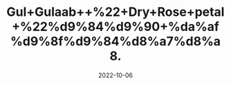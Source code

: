 ---
title: 'Gul+Gulaab++%22+Dry+Rose+petal+%22%d9%84%d9%90+%da%af%d9%8f%d9%84%d8%a7%d8%a8.'
date: '2022-10-06' 
metatag: '' 
inventory: '0' 
draft: false 
# meta description 
shortDescripton: 'It+contains+Vitamin+C+so+helps+to+maintain+or+restore+natural+skin+radiance+and+soothes+irritated+skin.'
description: 'Herb'
longdescription: ''
featured: True
# product Price
price: '50.0'
# Product Short Description
shortDescription: 'It+contains+Vitamin+C+so+helps+to+maintain+or+restore+natural+skin+radiance+and+soothes+irritated+skin.'
productID: '12AB7343-3226-ED11-9968-005056B3A416'
type: 'products'
category: 'Herb' 
thumnailproduct: 'https://eraconnect.blob.core.windows.net/product-images/aminsaddiquidawakhana/12AB7343-3226-ED11-9968-005056B3A416.webp' 
images:
  - image: 'https://eraconnect.blob.core.windows.net/product-images/aminsaddiquidawakhana/12AB7343-3226-ED11-9968-005056B3A416.webp'  
Variants:
---
